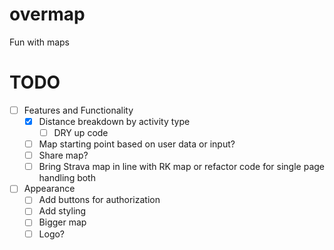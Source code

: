 # overmap
Fun with maps

# TODO

- [ ] Features and Functionality
  - [x] Distance breakdown by activity type
    - [ ] DRY up code
  - [ ] Map starting point based on user data or input?
  - [ ] Share map?
  - [ ] Bring Strava map in line with RK map or refactor code for single page handling both
- [ ] Appearance
  - [ ] Add buttons for authorization
  - [ ] Add styling
  - [ ] Bigger map
  - [ ] Logo?